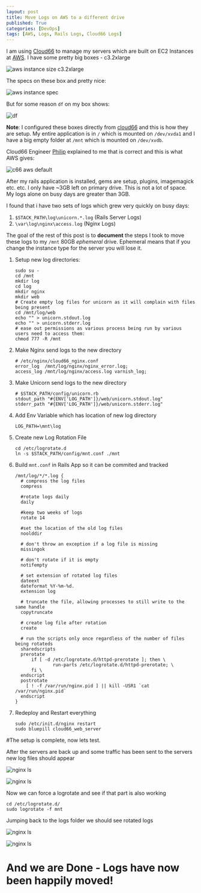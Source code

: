 ```yaml
---
layout: post
title: Move Logs on AWS to a different drive
published: True
categories: [DevOps]
tags: [AWS, Logs, Rails Logs, Cloud66 Logs]
---
```


I am using [Cloud66](http://cloud66.com) to manage my servers which are built on EC2 Instances at [AWS](http://aws.amazon.com). I have some pretty big boxes - c3.2xlarge

![aws instance size c3.2xlarge](/assets/post2/aws_instance_size.png)

The specs on these box and pretty nice:

![aws instance spec](/assets/post2/ec2_spec.png)

But for some reason `df` on my box shows:

![df](/assets/post2/df_on_instance.png)

 **Note**: I configured these boxes directly from [cloud66](http://cloud66.com) and this is how they are setup. My entire application is in `/` which is mounted on `/dev/xvda1` and I have a big empty folder at `/mnt` which is mounted on `/dev/xvdb`.


Cloud66 Engineer [Philip](https://www.linkedin.com/in/philipkallberg) explained to me that is correct and this is what AWS gives:

![c66 aws default](/assets/post2/cloud66_explanation1.png)

After my rails application is installed, gems are setup, plugins, imagemagick etc. etc. I only have ~3GB left on primary drive. This is not a lot of space. My logs alone on busy days are greater than 3GB.

I found that i have two sets of logs which grew very quickly on busy days:

1. `$STACK_PATH\log\unicorn.*.log` (Rails Server Logs)
2. `\var\log\nginx\access.log` (Nginx Logs)

The goal of the rest of this post is to **document** the steps I took to move these logs to my `/mnt` 80GB _ephemeral_ drive. Ephemeral means that if you change the instance type for the server you will lose it.

1.  Setup new log directories:

    ```
    sudo su -
    cd /mnt
    mkdir log
    cd log
    mkdir nginx
    mkdir web
    # Create empty log files for unicorn as it will complain with files being present
    cd /mnt/log/web
    echo "" > unicorn.stdout.log
    echo "" > unicorn.stderr.log
    # ease out permissions as various process being run by various users need to access them:
    chmod 777 -R /mnt
    ```


2.  Make Nginx send logs to the new directory

    ```
    # /etc/nginx/cloud66_nginx.conf
    error_log  /mnt/log/nginx/nginx_error.log;
    access_log /mnt/log/nginx/access.log varnish_log;
    ```

3.  Make Unicorn send logs to the new directory

    ```
    # $STACK_PATH/config/unicorn.rb
    stdout_path "#{ENV['LOG_PATH']}/web/unicorn.stdout.log"
    stderr_path "#{ENV['LOG_PATH']}/web/unicorn.stderr.log"
    ```

4.  Add Env Variable which has location of new log directory

    ```
    LOG_PATH=\mnt\log
    ```

5.  Create new Log Rotation File

    ```
    cd /etc/logrotate.d
    ln -s $STACK_PATH/config/mnt.conf ./mnt
    ```

6.  Build `mnt.conf` in Rails App so it can be commited and tracked

    ```
    /mnt/log/*/*.log {
      # compress the log files
      compress

      #rotate logs daily
      daily

      #keep two weeks of logs
      rotate 14

      #set the location of the old log files
      noolddir

      # don't throw an exception if a log file is missing
      missingok

      # don't rotate if it is empty
      notifempty

      # set extension of rotated log files
      dateext
      dateformat %Y-%m-%d.
      extension log

      # truncate the file, allowing processes to still write to the same handle
      copytruncate

      # create log file after rotation
      create

      # run the scripts only once regardless of the number of files being rotateds
      sharedscripts
      prerotate
          if [ -d /etc/logrotate.d/httpd-prerotate ]; then \
                  run-parts /etc/logrotate.d/httpd-prerotate; \
          fi \
      endscript
      postrotate
        [ ! -f /var/run/nginx.pid ] || kill -USR1 `cat /var/run/nginx.pid`
      endscript
    }
    ```

7. Redeploy and Restart everything

    ```
    sudo /etc/init.d/nginx restart
    sudo bluepill cloud66_web_server
    ```

#The setup is complete, now lets test.

After the servers are back up and some traffic has been sent to the servers new log files should appear

![nginx ls](/assets/post2/nginx_log_ls.png)

![nginx ls](/assets/post2/unicorn_log_ls.png)

Now we can force a logrotate and see if that part is also working

```
cd /etc/logrotate.d/
sudo logrotate -f mnt
```

Jumping back to the logs folder we should see rotated logs

![nginx ls](/assets/post2/nginx_gzipped_log_ls.png)

![nginx ls](/assets/post2/unicorn_gzipped_log_ls.png)

# And we are Done - Logs have now been happily moved!

